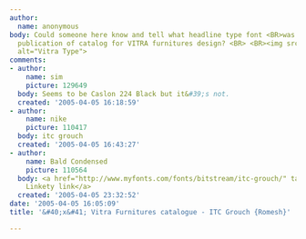 ```yaml
---
author:
  name: anonymous
body: Could someone here know and tell what headline type font <BR>was used on recent
  publication of catalog for VITRA furnitures design? <BR> <BR><img src="http://www.typophile.com/forums/messages/83/68839.gif"
  alt="Vitra Type">
comments:
- author:
    name: sim
    picture: 129649
  body: Seems to be Caslon 224 Black but it&#39;s not.
  created: '2005-04-05 16:18:59'
- author:
    name: nike
    picture: 110417
  body: itc grouch
  created: '2005-04-05 16:43:27'
- author:
    name: Bald Condensed
    picture: 110564
  body: <a href="http://www.myfonts.com/fonts/bitstream/itc-grouch/" target="_blank">
    Linkety link</a>
  created: '2005-04-05 23:32:52'
date: '2005-04-05 16:05:09'
title: '&#40;x&#41; Vitra Furnitures catalogue - ITC Grouch {Romesh}'

---
```

